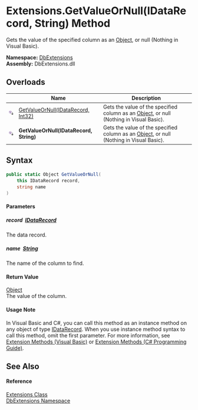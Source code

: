 Extensions.GetValueOrNull(IDataRecord, String) Method
=====================================================
Gets the value of the specified column as an [Object][1], or null (Nothing in Visual Basic).
  
**Namespace:** [DbExtensions][2]  
**Assembly:** DbExtensions.dll

Overloads
---------

|                            | Name                                    | Description                                                                                  |
| -------------------------- | --------------------------------------- | -------------------------------------------------------------------------------------------- |
| ![Public Extension Method] | [GetValueOrNull(IDataRecord, Int32)][3] | Gets the value of the specified column as an [Object][1], or null (Nothing in Visual Basic). |
| ![Public Extension Method] | **GetValueOrNull(IDataRecord, String)** | Gets the value of the specified column as an [Object][1], or null (Nothing in Visual Basic). |


Syntax
------

```csharp
public static Object GetValueOrNull(
	this IDataRecord record,
	string name
)
```

#### Parameters

##### *record*  [IDataRecord][4]
The data record.

##### *name*  [String][5]
The name of the column to find.

#### Return Value
[Object][1]  
The value of the column.
#### Usage Note
In Visual Basic and C#, you can call this method as an instance method on any object of type [IDataRecord][4]. When you use instance method syntax to call this method, omit the first parameter. For more information, see [Extension Methods (Visual Basic)][6] or [Extension Methods (C# Programming Guide)][7].

See Also
--------

#### Reference
[Extensions Class][8]  
[DbExtensions Namespace][2]  

[1]: https://learn.microsoft.com/dotnet/api/system.object
[2]: ../README.md
[3]: GetValueOrNull.md
[4]: https://learn.microsoft.com/dotnet/api/system.data.idatarecord
[5]: https://learn.microsoft.com/dotnet/api/system.string
[6]: https://docs.microsoft.com/dotnet/visual-basic/programming-guide/language-features/procedures/extension-methods
[7]: https://docs.microsoft.com/dotnet/csharp/programming-guide/classes-and-structs/extension-methods
[8]: README.md
[Public Extension Method]: ../../icons/pubextension.svg "Public Extension Method"